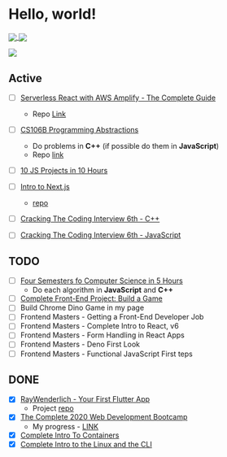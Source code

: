 # Hello, world!


<a href="https://github.com/caestrada">
  <img align="center" src="https://github-readme-stats.vercel.app/api/top-langs/?username=caestrada&layout=compact" />
</a>
<a href="https://github.com/caestrada">
  <img align="center" src="https://github-readme-stats.vercel.app/api?username=caestrada" />
</a>

![](https://komarev.com/ghpvc/?username=caestrada)



## Active
- [ ] [Serverless React with AWS Amplify - The Complete Guide](https://www.udemy.com/course/serverless-react-with-aws-amplify/learn/lecture/13105906#overview)
  * Repo [Link](https://github.com/caestrada/amplify-notetaker)
- [ ] [CS106B Programming Abstractions](http://web.stanford.edu/class/cs106b/)
  * Do problems in **C++** (if possible do them in **JavaScript**)
  * Repo [link](https://github.com/caestrada/practicing-cpp/tree/master/cs106b)
- [ ] [10 JS Projects in 10 Hours](https://www.youtube.com/watch?v=dtKciwk_si4&list=WL&index=2&t=83s)
- [ ] [Intro to Next.js](https://hendrixer.github.io/nextjs-course/)
  * [repo](https://github.com/caestrada/intro-to-nextjs)
- [ ] [Cracking The Coding Interview 6th - C++](https://github.com/caestrada/cpp-cracking-the-coding-interview-th)
- [ ] [Cracking The Coding Interview 6th - JavaScript](https://github.com/caestrada/js-cracking-the-coding-interview)




## TODO
- [ ] [Four Semesters fo Computer Science in 5 Hours](https://frontendmasters.com/courses/computer-science/)
  * Do each algorithm in **JavaScript** and **C++**
- [ ] [Complete Front-End Project: Build a Game](https://frontendmasters.com/courses/front-end-game/)
- [ ] Build Chrome Dino Game in my page
- [ ] Frontend Masters - Getting a Front-End Developer Job
- [ ] Frontend Masters - Complete Intro to React, v6
- [ ] Frontend Masters - Form Handling in React Apps
- [ ] Frontend Masters - Deno First Look
- [ ] Frontend Masters - Functional JavaScript First teps

## DONE
- [X] [RayWenderlich - Your First Flutter App](https://www.raywenderlich.com/13739693-your-first-flutter-app)
  * Project [repo](https://github.com/caestrada/rw-bullseye-app)
- [X] [The Complete 2020 Web Development Bootcamp](https://www.udemy.com/course/the-complete-web-development-bootcamp/)
  * My progress - [LINK](https://github.com/caestrada/2020-07-27_the-complete-2020-web-dev-bootcamp)
- [X] [Complete Intro To Containers](https://github.com/caestrada/complete-intro-to-containers)
- [X] [Complete Intro to the Linux and the CLI](https://github.com/caestrada/complete-into-to-linux-and-the-cli/blob/master/README.md)
